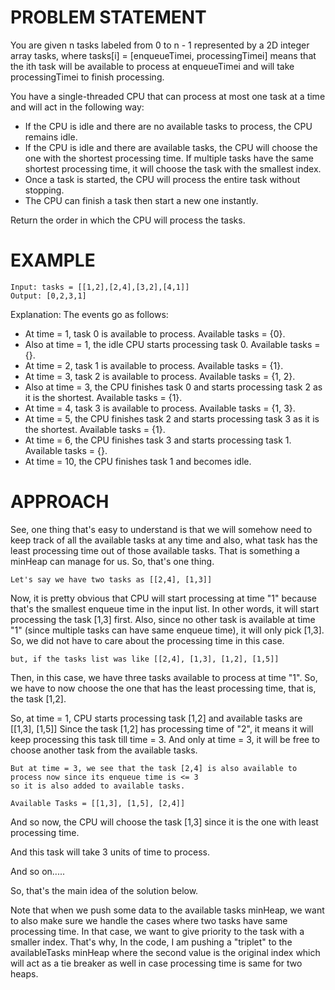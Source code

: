 # PROBLEM STATEMENT

You are given n​​​​​​ tasks labeled from 0 to n - 1 represented by a 2D integer array tasks, where tasks[i] = [enqueueTimei, processingTimei] means that the i​​​​​​th​​​​ task will be available to process at enqueueTimei and will take processingTimei to finish processing.

You have a single-threaded CPU that can process at most one task at a time and will act in the following way:

 - If the CPU is idle and there are no available tasks to process, the CPU remains idle.
 - If the CPU is idle and there are available tasks, the CPU will choose the one with the shortest processing time. If multiple tasks have the same shortest processing time, it will choose the task with the smallest index.
 - Once a task is started, the CPU will process the entire task without stopping.
 - The CPU can finish a task then start a new one instantly.


Return the order in which the CPU will process the tasks.

# EXAMPLE

    Input: tasks = [[1,2],[2,4],[3,2],[4,1]]
    Output: [0,2,3,1]

Explanation: The events go as follows: 
- At time = 1, task 0 is available to process. Available tasks = {0}.
- Also at time = 1, the idle CPU starts processing task 0. Available tasks = {}.
- At time = 2, task 1 is available to process. Available tasks = {1}.
- At time = 3, task 2 is available to process. Available tasks = {1, 2}.
- Also at time = 3, the CPU finishes task 0 and starts processing task 2 as it is the shortest. Available tasks = {1}.
- At time = 4, task 3 is available to process. Available tasks = {1, 3}.
- At time = 5, the CPU finishes task 2 and starts processing task 3 as it is the shortest. Available tasks = {1}.
- At time = 6, the CPU finishes task 3 and starts processing task 1. Available tasks = {}.
- At time = 10, the CPU finishes task 1 and becomes idle.

# APPROACH

See, one thing that's easy to understand is that we will somehow need to keep track of all the available tasks at any time and also, what task has the least processing time out of those available tasks. That is something a minHeap can manage for us. So, that's one thing.

	Let's say we have two tasks as [[2,4], [1,3]]

Now, it is pretty obvious that CPU will start processing at time "1" because that's the smallest enqueue time in the input list. In other words, it will start processing the task [1,3] first. Also, since no other task is available at time "1" (since multiple tasks can have same enqueue time), it will only pick [1,3]. So, we did not have to care about the processing time in this case.

	but, if the tasks list was like [[2,4], [1,3], [1,2], [1,5]]

Then, in this case, we have three tasks available to process at time "1". So, we have to now choose the one that has the least processing time, that is, the task [1,2].

So, at time = 1, CPU starts processing task [1,2] and available tasks are [[1,3], [1,5]]
Since the task [1,2] has processing time of "2", it means it will keep processing this task till time = 3. And only at time = 3, it will be free to choose another task from the available tasks. 

	But at time = 3, we see that the task [2,4] is also available to process now since its enqueue time is <= 3
	so it is also added to available tasks. 

	Available Tasks = [[1,3], [1,5], [2,4]]
	
And so now, the CPU will choose the task [1,3] since it is the one with least processing time.

And this task will take 3 units of time to process. 

And so on.....

So, that's the main idea of the solution below.

Note that when we push some data to the available tasks minHeap, we want to also make sure we handle the cases where two tasks have same processing time. In that case, we want to give priority to the task with a smaller index. That's why, In the code, I am pushing a "triplet" to the availableTasks minHeap where the second value is the original index which will act as a tie breaker as well in case processing time is same for two heaps.
 
